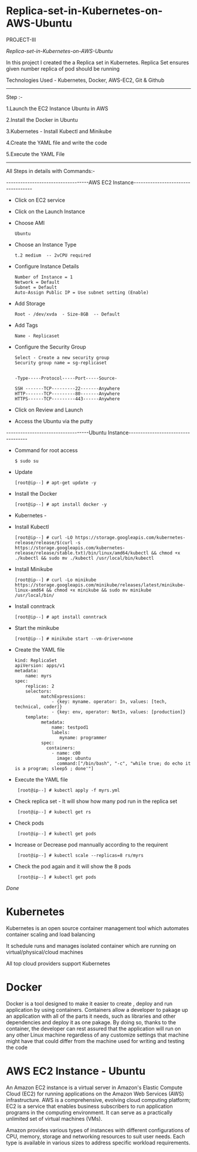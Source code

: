 # Replica-set-in-Kubernetes-on-AWS-Ubuntu

PROJECT-III

*Replica-set-in-Kubernetes-on-AWS-Ubuntu*

 In this project I created the a Replica set in Kubernetes. Replica Set ensures given number replica of pod should be running

Technologies Used - Kubernetes, Docker, AWS-EC2, Git & Github


-------------------------------------------------------------------------------------------------------------------------------------------------------------


Step :-

1.Launch the EC2 Instance Ubuntu in AWS

2.Install the Docker in Ubuntu

3.Kubernetes - Install Kubectl and Minikube

4.Create the YAML file and write the code

5.Execute the YAML File


-------------------------------------------------------------------------------------------------------------------------------------------------------------



All Steps in details with Commands:-


-----------------------------------AWS EC2 Instance-----------------------------------


- Click on EC2 service 

- Click on the Launch Instance

- Choose AMI

      Ubuntu
      
- Choose an Instance Type
      
      t.2 medium  -- 2vCPU required
      
- Configure Instance Details

      Number of Instance = 1
      Network = Default
      Subnet = Default
      Auto-Assign Public IP = Use subnet setting (Enable)
      
- Add Storage

      Root - /dev/xvda  - Size-8GB  -- Default
      
- Add Tags 

      Name - Replicaset
      
- Configure the Security Group

      Select - Create a new security group 
      Security group name = sg-replicaset
      
      
      -Type-----Protocol-----Port-----Source-
      
      SSH -------TCP---------22-------Anywhere
      HTTP-------TCP---------80-------Anywhere
      HTTPS------TCP---------443------Anywhere
      
- Click on Review and Launch

- Access the Ubuntu via the putty 


-----------------------------------Ubuntu Instance-----------------------------------

- Command for root access

      $ sudo su
      
- Update

      [root@ip--] # apt-get update -y
      
- Install the Docker 

      [root@ip--] # apt install docker -y
      
- Kubernetes -
 
- Install Kubectl 

      [root@ip--] # curl -LO https://storage.googleapis.com/kubernetes-release/release/$(curl -s https://storage.googleapis.com/kubernetes-release/release/stable.txt)/bin/linux/amd64/kubectl && chmod +x ./kubectl && sudo mv ./kubectl /usr/local/bin/kubectl

- Install Minikube

      [root@ip--] # curl -Lo minikube https://storage.googleapis.com/minikube/releases/latest/minikube-linux-amd64 && chmod +x minikube && sudo mv minikube /usr/local/bin/

- Install conntrack

      [root@ip--] # apt install conntrack
      
- Start the minikube 

      [root@ip--] # minikube start --vm-driver=none
      
- Create the YAML file

      kind: ReplicaSet
      apiVersion: apps/v1
      metadata:
          name: myrs
      spec:
          replicas: 2
          selectors:
                matchExpressions:
                    - {key: myname. operator: In, values: [tech, technical, coder]}
                    - {key: env, operator: NotIn, values: [production]}
          template:
                metadata:
                    name: testpod1
                    labels:
                       myname: programmer
                spec:
                  containers:
                    - name: c00
                      image: ubuntu
                      command:["/bin/bash", "-c", "while true; do echo it is a program; sleep5 ; done'"] 
                      
- Execute the YAML file

       [root@ip--] # kubectl apply -f myrs.yml
       
- Check replica set - It will show how many pod run in the replica set

       [root@ip--] # kubectl get rs
       
- Check pods

       [root@ip--] # kubectl get pods
       
- Increase or Decrease pod mannually according to the requirent 

       [root@ip--] # kubectl scale --replicas=8 rs/myrs
       
- Check the pod again and it will show the 8 pods

       [root@ip--] # kubectl get pods
       
*Done*



# Kubernetes

Kubernetes is an open source container management tool which automates container scaling and load balancing

It schedule runs and manages isolated container which are running on virtual/physical/cloud machines

All top cloud providers support Kubernetes


# Docker
Docker is a tool designed to make it easier to create , deploy and run application by using containers. Containers allow a developer to pakage up an application with all of the parts it needs, such as libraries and other dependencies and deploy it as one pakage. By doing so, thanks to the container, the developer can rest assured that the application will run on any other Linux machine regardless of any customize settings that machine might have that could differ from the machine used for writing and testing the code


# AWS EC2 Instance - Ubuntu
An Amazon EC2 instance is a virtual server in Amazon's Elastic Compute Cloud (EC2) for running applications on the Amazon Web Services (AWS) infrastructure. AWS is a comprehensive, evolving cloud computing platform; EC2 is a service that enables business subscribers to run application programs in the computing environment. It can serve as a practically unlimited set of virtual machines (VMs).

Amazon provides various types of instances with different configurations of CPU, memory, storage and networking resources to suit user needs. Each type is available in various sizes to address specific workload requirements.
                     
  
